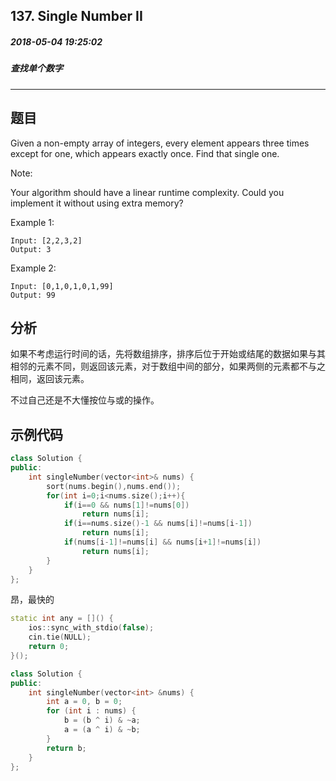 ## 137. Single Number II
##### 2018-05-04 19:25:02
##### 查找单个数字
****
## 题目
Given a non-empty array of integers, every element appears three times except for one, which appears exactly once. Find that single one.

Note:

Your algorithm should have a linear runtime complexity. Could you implement it without using extra memory?

Example 1:
```
Input: [2,2,3,2]
Output: 3
```
Example 2:
```
Input: [0,1,0,1,0,1,99]
Output: 99
```
## 分析
如果不考虑运行时间的话，先将数组排序，排序后位于开始或结尾的数据如果与其相邻的元素不同，则返回该元素，对于数组中间的部分，如果两侧的元素都不与之相同，返回该元素。

不过自己还是不大懂按位与或的操作。
## 示例代码
```cpp
class Solution {
public:
    int singleNumber(vector<int>& nums) {
        sort(nums.begin(),nums.end());
        for(int i=0;i<nums.size();i++){
            if(i==0 && nums[1]!=nums[0])
                return nums[i];
            if(i==nums.size()-1 && nums[i]!=nums[i-1])
                return nums[i];
            if(nums[i-1]!=nums[i] && nums[i+1]!=nums[i])
                return nums[i];
        }
    }
};
```

昂，最快的
```cpp
static int any = []() {
	ios::sync_with_stdio(false);
	cin.tie(NULL);
	return 0;
}();

class Solution {
public:
	int singleNumber(vector<int> &nums) {
		int a = 0, b = 0;
		for (int i : nums) {
			b = (b ^ i) & ~a;
			a = (a ^ i) & ~b;
		}
		return b;
	}
};
```
